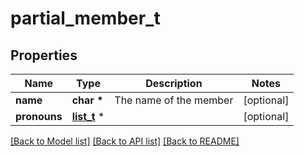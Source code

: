 # partial_member_t

## Properties
Name | Type | Description | Notes
------------ | ------------- | ------------- | -------------
**name** | **char \*** | The name of the member | [optional] 
**pronouns** | [**list_t**](pronoun.md) \* |  | [optional] 

[[Back to Model list]](../README.md#documentation-for-models) [[Back to API list]](../README.md#documentation-for-api-endpoints) [[Back to README]](../README.md)



